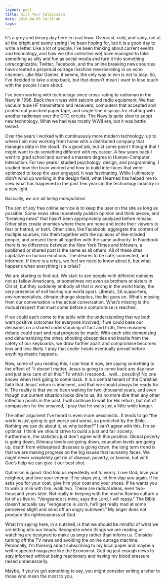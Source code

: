 ```yaml
---
layout: post
title: Kill Your Television
date: 2018-04-03 14:15:46
tags: 
---
```


It’s a grey and dreary day here in rural Iowa. Overcast, cold, and rainy, not at all the bright and sunny spring I’ve been hoping for, but it is a good day to write a letter. Like a lot of people, I’ve been thinking about current events and technology, and how we (the collective we) have managed to take something as silly and fun as social media and turn it into something unrecognizable. Twitter, Facebook, and the online breaking news sources have created a perpetual outrage machine reverberating in an echo chamber. Like War Games, it seems, the only way to win is not to play. So, I’ve decided to take a step back, but that doesn’t mean I want to lose touch with the people I care about. 

I’ve been working with technology since cross-rating to radioman in the Navy in 1998. Back then it was with satcom and radio equipment. We had vacuum tube HF transmitters and receivers, computers that accepted and printed out punched paper tape, and single-line displays for chatting with another radioman over the OTO circuits. The Navy is quite slow to adopt new technology. What we had was mostly WWII era, but it was battle tested.

Over the years I worked with continuously more modern technology, up to where I am now working from home with a distributed company that manages data in the cloud. It’s a good job, but at some point I thought that I might want to do something different with my career. A few years back I went to grad school and earned a masters degree in Human-Computer Interaction. For two years I studied psychology, design, and programming. I studied how the brain worked and how to build interfaces that were optimized to keep the user engaged. It was fascinating. While I ultimately didn’t wind up working in the design field, what I learned has helped me to view what has happened in the past few years in the technology industry in a new light. 

Basically, *we are all being manipulated*. 

The aim of any free online service is to keep the user on the site as long as possible. Some news sites repeatedly publish opinion and think pieces, and “breaking news” that hasn’t been appropriately analyzed before release. Other sites create enemies where there are none and incite their viewers to fear or hatred, or both. Other sites, like Facebook, aggregate the content of multiple sources, mix them together with the opinions of like-minded people, and present them all together with the same authority. In Facebook there is no difference between the New York Times and Infowars, a published or shared post is the same as all others. All of these sites capitalize on human emotions. The desires to be safe, connected, and informed. If there is a crisis, we feel we need to know about it, but what happens when everything is a crisis? 

We are starting to find out. We start to see people with different opinions not as fellow Americans, or sometimes not even as brothers or sisters in Christ, but they suddenly embody all that is wrong in the world today, the very presence of evil tearing our world apart. Liberals, 2A supporters, environmentalists, climate change skeptics, the list goes on. What’s missing from our conversation is the actual conversation. What’s missing is the mutual respect that must come before a compromise is reached. 

If we could each come to the table with the understanding that we both want positive outcomes for everyone involved, if we could base our decisions on a shared understanding of fact and truth, then reasoned debate could start and real progress be made. With each side demonizing and dehumanizing the other, shouting obscenities and insults from the safety of our keyboards, we draw further apart and compromise becomes less and less likely. I pray that cooler heads eventually prevail before anything drastic happens. 

Now, some of you reading this, I can hear it now, are saying something to the effect of “it doesn’t matter, Jesus is going to come back any day now and just take care of all this.” To which I respond… well… possibly! No one knows when He’s going to come back. It is a central tenant of the Christian faith that Jesus’ return is imminent, and that we should always be ready for it. The reality is that we’ve been waiting for two-thousand years, and even though our current situation looks dire to us, it’s no more dire than any other inflection points in the past. I will continue to wait for His return, but out of compassion for the unsaved, I pray that he waits just a little while longer.

The other argument I’ve heard is even more pessimistic. It tends to go “the world is just going to get worse and worse, as predicted by the Bible. Nothing we can do about it, so why bother?” I can’t agree with this. I’m an optimist. I think we should strive to build a just and fair society. Furthermore, the statistics just don’t agree with this position. Global poverty is going down, illiteracy levels are going down, education levels are going up, death from widespread diseases is going down, the long term trend is that we are making progress on the big issues that humanity faces. We might never completely get rid of disease, poverty, or famine, but with God’s help we can give it our best shot.

Optimism is good. God told us repeatedly not to worry. Love God, love your neighbor, and love your enemy. If he slaps you, let him slap you again. If he asks you for your coat, give him your coat and your shoes. If he wants you to walk a mile with him, walk two. These are radical ideas, even two-thousand years later. Not really in keeping with the macho Rambo culture a lot of us live in. “Vengeance is mine, says the Lord, I will repay.” The Bible doesn’t actually say “vengeance is Jon’s, he’ll get really mad at some perceived slight and send off an angry subtweet.” My anger does not produce the righteousness of God. 

What I’m saying here, in a nutshell, is that we should be mindful of what we are letting into our heads. Recognize when things we are reading or watching are designed to make us angry rather than inform us. Consider turning off the TV news and avoiding the online outrage machine. Personally, I’m thinking about subscribing to my local paper and maybe a well respected magazine like the Economist. Getting just enough news to stay informed without being reactionary and having my blood pressure raised unnecessarily. 

Maybe, if you’ve got something to say, you might consider writing a letter to those who mean the most to you.  
